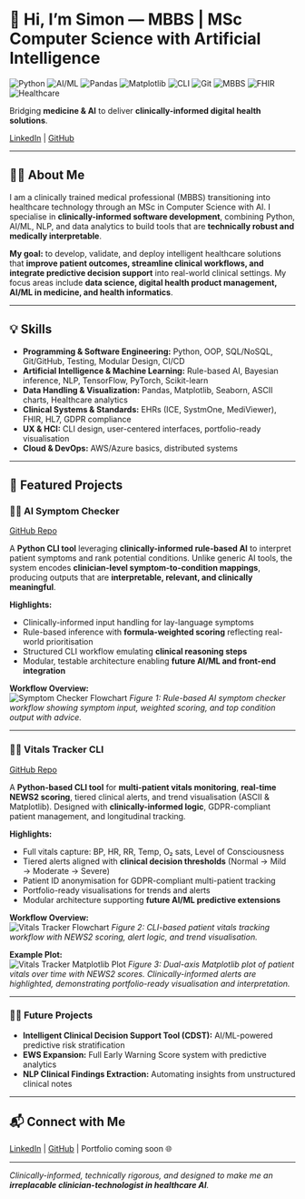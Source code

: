 # 👋 Hi, I’m Simon — MBBS | MSc Computer Science with Artificial Intelligence

![Python](https://img.shields.io/badge/Python-3.13-blue)
![AI/ML](https://img.shields.io/badge/AI%2FML-TensorFlow-orange)
![Pandas](https://img.shields.io/badge/Pandas-Data-blue)
![Matplotlib](https://img.shields.io/badge/Matplotlib-Plotting-blueviolet)
![CLI](https://img.shields.io/badge/CLI-Terminal-brightgreen)
![Git](https://img.shields.io/badge/Git-Version%20Control-orange)
![MBBS](https://img.shields.io/badge/MBBS-Clinical%20Expert-blue)
![FHIR](https://img.shields.io/badge/FHIR-Standards-orange)
![Healthcare](https://img.shields.io/badge/Healthcare-Data%20Science-green)

Bridging **medicine & AI** to deliver **clinically-informed digital health solutions**.

[LinkedIn](https://www.linkedin.com/in/simonyip22/) | [GitHub](https://github.com/SimonYip22)

---

## 🧑‍⚕️ About Me

I am a clinically trained medical professional (MBBS) transitioning into healthcare technology through an MSc in Computer Science with AI. I specialise in **clinically-informed software development**, combining Python, AI/ML, NLP, and data analytics to build tools that are **technically robust and medically interpretable**.

**My goal:** to develop, validate, and deploy intelligent healthcare solutions that **improve patient outcomes, streamline clinical workflows, and integrate predictive decision support** into real-world clinical settings. My focus areas include **data science, digital health product management, AI/ML in medicine, and health informatics**.

---

## 💡 Skills

- **Programming & Software Engineering:** Python, OOP, SQL/NoSQL, Git/GitHub, Testing, Modular Design, CI/CD  
- **Artificial Intelligence & Machine Learning:** Rule-based AI, Bayesian inference, NLP, TensorFlow, PyTorch, Scikit-learn  
- **Data Handling & Visualization:** Pandas, Matplotlib, Seaborn, ASCII charts, Healthcare analytics  
- **Clinical Systems & Standards:** EHRs (ICE, SystmOne, MediViewer), FHIR, HL7, GDPR compliance  
- **UX & HCI:** CLI design, user-centered interfaces, portfolio-ready visualisation  
- **Cloud & DevOps:** AWS/Azure basics, distributed systems  

---

## 🚀 Featured Projects

### 🧠🤖 AI Symptom Checker
[GitHub Repo](https://github.com/SimonYip22/AI-Symptom-Checker)  

A **Python CLI tool** leveraging **clinically-informed rule-based AI** to interpret patient symptoms and rank potential conditions. Unlike generic AI tools, the system encodes **clinician-level symptom-to-condition mappings**, producing outputs that are **interpretable, relevant, and clinically meaningful**.  

**Highlights:**
- Clinically-informed input handling for lay-language symptoms  
- Rule-based inference with **formula-weighted scoring** reflecting real-world prioritisation  
- Structured CLI workflow emulating **clinical reasoning steps**  
- Modular, testable architecture enabling **future AI/ML and front-end integration**  

**Workflow Overview:**  
![Symptom Checker Flowchart](symptom-checker-flowchart.png)
*Figure 1: Rule-based AI symptom checker workflow showing symptom input, weighted scoring, and top condition output with advice.*

---

### 💉🏥 Vitals Tracker CLI
[GitHub Repo](https://github.com/SimonYip22/Vitals-Tracker-CLI)  

A **Python-based CLI tool** for **multi-patient vitals monitoring**, **real-time NEWS2 scoring**, tiered clinical alerts, and trend visualisation (ASCII & Matplotlib). Designed with **clinically-informed logic**, GDPR-compliant patient management, and longitudinal tracking.

**Highlights:**
- Full vitals capture: BP, HR, RR, Temp, O₂ sats, Level of Consciousness  
- Tiered alerts aligned with **clinical decision thresholds** (Normal → Mild → Moderate → Severe)  
- Patient ID anonymisation for GDPR-compliant multi-patient tracking  
- Portfolio-ready visualisations for trends and alerts  
- Modular architecture supporting **future AI/ML predictive extensions**  

**Workflow Overview:**  
![Vitals Tracker Flowchart](vitals-tracker-flowchart.png)
*Figure 2: CLI-based patient vitals tracking workflow with NEWS2 scoring, alert logic, and trend visualisation.*

**Example Plot:**  
![Vitals Tracker Matplotlib Plot](vitals-tracker-matplotlib.png)
*Figure 3: Dual-axis Matplotlib plot of patient vitals over time with NEWS2 scores. Clinically-informed alerts are highlighted, demonstrating portfolio-ready visualisation and interpretation.*

---

### 🔮🚀 Future Projects
- **Intelligent Clinical Decision Support Tool (CDST):** AI/ML-powered predictive risk stratification  
- **EWS Expansion:** Full Early Warning Score system with predictive analytics  
- **NLP Clinical Findings Extraction:** Automating insights from unstructured clinical notes  

---

## 📬 Connect with Me

[LinkedIn](https://www.linkedin.com/in/simonyip22/) | [GitHub](https://github.com/SimonYip22) | Portfolio coming soon 🌐

---

*Clinically-informed, technically rigorous, and designed to make me an **irreplacable clinician-technologist in healthcare AI**.*
